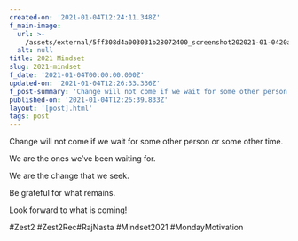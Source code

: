 ```yaml
---
created-on: '2021-01-04T12:24:11.348Z'
f_main-image:
  url: >-
    /assets/external/5ff308d4a003031b28072400_screenshot202021-01-0420at2012.23.07.png
  alt: null
title: 2021 Mindset
slug: 2021-mindset
f_date: '2021-01-04T00:00:00.000Z'
updated-on: '2021-01-04T12:26:33.336Z'
f_post-summary: 'Change will not come if we wait for some other person or some other time. '
published-on: '2021-01-04T12:26:39.833Z'
layout: '[post].html'
tags: post
---
```


Change will not come if we wait for some other person or some other time.

We are the ones we’ve been waiting for.

We are the change that we seek.

Be grateful for what remains.

Look forward to what is coming!

#Zest2 #Zest2Rec#RajNasta #Mindset2021 #MondayMotivation

‍
